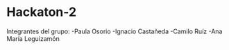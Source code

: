 # Hackaton-2

Integrantes del grupo:
-Paula Osorio
-Ignacio Castañeda
-Camilo Ruíz
-Ana María Leguizamón
